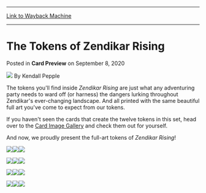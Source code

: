 
---
[Link to Wayback Machine](https://web.archive.org/web/20220905202536/https://magic.wizards.com/en/articles/archive/card-preview/tokens-zendikar-rising-2020-09-08)

[_metadata_:author]:- "Kendall Pepple"
[_metadata_:description]:- "No adventuring party is complete without these trusty tokens from Zendikar Rising."
[_metadata_:generator]:- "Drupal 7 (http://drupal.org)"
[_metadata_:node]:- "1509032"
[_metadata_:publish_date]:- "2020-09-08"
[_metadata_:source]:- "div-main-content"
[_metadata_:title]:- "The Tokens of Zendikar Rising"
[_metadata_:wayback_capture_timestamp]:- "2022-09-05 20:25:36"
[_metadata_:wayback_raw_url]:- "https://web.archive.org/web/20220905202536id_/https://magic.wizards.com/en/articles/archive/card-preview/tokens-zendikar-rising-2020-09-08"
[_metadata_:wayback_url]:- "https://magic.wizards.com/en/articles/archive/card-preview/tokens-zendikar-rising-2020-09-08"
---


The Tokens of Zendikar Rising
=============================



 Posted in **Card Preview**
 on September 8, 2020 






![](https://media.magic.wizards.com/styles/auth_small/public/images/person/wizards_author.jpg)
By Kendall Pepple











The tokens you'll find inside *Zendikar Rising* are just what any adventuring party needs to ward off (or harness) the dangers lurking throughout Zendikar's ever-changing landscape. And all printed with the same beautiful full art you've come to expect from our tokens.


If you haven't seen the cards that create the twelve tokens in this set, head over to the [Card Image Gallery](https://magic.wizards.com/en/articles/archive/card-image-gallery/zendikar-rising) and check them out for yourself.


And now, we proudly present the full-art tokens of *Zendikar Rising*!


![](https://media.wizards.com/2020/znr/en_pHDFb2PfVq.png)![](https://media.wizards.com/2020/znr/en_964LQSigxS.png)![](https://media.wizards.com/2020/znr/en_3ZWEb7WWJ0.png)


![](https://media.wizards.com/2020/znr/en_f6MMyXxee3.png)![](https://media.wizards.com/2020/znr/en_M7rV93Flf6.png)![](https://media.wizards.com/2020/znr/en_fihLA7XMUj.png)


![](https://media.wizards.com/2020/znr/en_PyB4KKK05P.png)![](https://media.wizards.com/2020/znr/en_CdHQEdc7Zh.png)![](https://media.wizards.com/2020/znr/en_E5ldoirBEI.png)


![](https://media.wizards.com/2020/znr/en_R3g8yVJA0m.png)![](https://media.wizards.com/2020/znr/en_raFbiSd31p.png)![](https://media.wizards.com/2020/znr/en_6X7SyYWItg.png)







